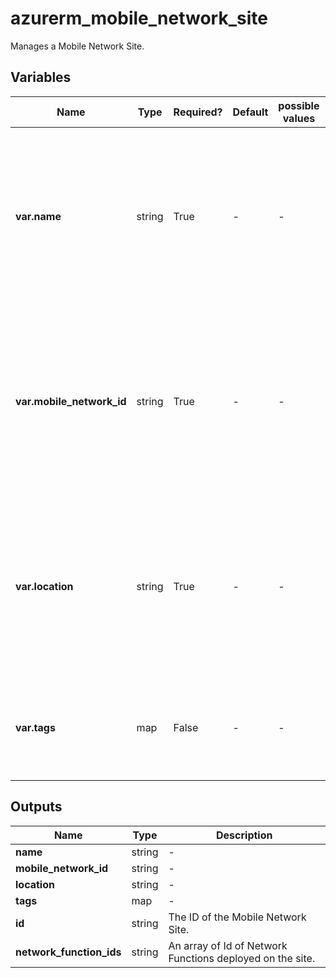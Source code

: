 # azurerm_mobile_network_site

Manages a Mobile Network Site.

## Variables

| Name | Type | Required? | Default  | possible values | Description |
| ---- | ---- | --------- | -------- | ----------- | ----------- |
| **var.name** | string | True | -  |  -  | The name which should be used for this Mobile Network Site. Changing this forces a new Mobile Network Site to be created. | 
| **var.mobile_network_id** | string | True | -  |  -  | the ID of the Mobile Network which the Mobile Network Site belongs to. Changing this forces a new Mobile Network Site to be created. | 
| **var.location** | string | True | -  |  -  | The Azure Region where the Mobile Network Site should exist. Changing this forces a new Mobile Network Site to be created. | 
| **var.tags** | map | False | -  |  -  | A mapping of tags which should be assigned to the Mobile Network Site. | 



## Outputs

| Name | Type | Description |
| ---- | ---- | --------- | 
| **name** | string  | - | 
| **mobile_network_id** | string  | - | 
| **location** | string  | - | 
| **tags** | map  | - | 
| **id** | string  | The ID of the Mobile Network Site. | 
| **network_function_ids** | string  | An array of Id of Network Functions deployed on the site. | 